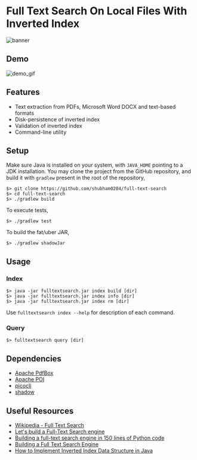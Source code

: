 # Full Text Search On Local Files With Inverted Index

![banner](https://github.com/shubham0204/full-text-search/assets/41076823/018f35f2-75e3-4589-938c-46e33fe259d9)

## Demo

![demo_gif](https://github.com/shubham0204/full-text-search/assets/41076823/9b24636a-a340-4e69-8c37-3760534a3909)

## Features

* Text extraction from PDFs, Microsoft Word DOCX and text-based formats
* Disk-persistence of inverted index
* Validation of inverted index
* Command-line utility

## Setup

Make sure Java is installed on your system, with `JAVA_HOME` pointing to a JDK installation. 
You may clone the project from the GitHub repository, and build it with `gradlew` present in the root of the 
repository,

```
$> git clone https://github.com/shubham0204/full-text-search
$> cd full-text-search
$> ./gradlew build
```

To execute tests,

```
$> ./gradlew test
```

To build the fat/uber JAR,

```
$> ./gradlew shadowJar
```

## Usage

### Index

```
$> java -jar fulltextsearch.jar index build [dir]
$> java -jar fulltextsearch.jar index info [dir]
$> java -jar fulltextsearch.jar index rm [dir]
```

Use `fulltextsearch index --help` for description of each command.

### Query

```
$> fulltextsearch query [dir]
```

## Dependencies

* [Apache PdfBox](https://pdfbox.apache.org/)
* [Apache POI](https://poi.apache.org/)
* [picocli](https://picocli.info/)
* [shadow](https://github.com/johnrengelman/shadow)

## Useful Resources

* [Wikipedia - Full Text Search](https://en.wikipedia.org/wiki/Full-text_search)
* [Let's build a Full-Text Search engine](https://artem.krylysov.com/blog/2020/07/28/lets-build-a-full-text-search-engine/)
* [Building a full-text search engine in 150 lines of Python code](https://bart.degoe.de/building-a-full-text-search-engine-150-lines-of-code/)
* [Building a Full Text Search Engine](https://blog.quastor.org/p/building-full-text-search-engine)
* [How to Implement Inverted Index Data Structure in Java](https://taruntelang.medium.com/how-to-implement-inverted-index-data-structure-in-java-14067093acd4)
